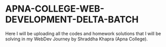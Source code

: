 # APNA-COLLEGE-WEB-DEVELOPMENT-DELTA-BATCH
Here I will be uploading all the codes and homework solutions that I will be solving in my WebDev Journey by Shraddha Khapra (Apna College).